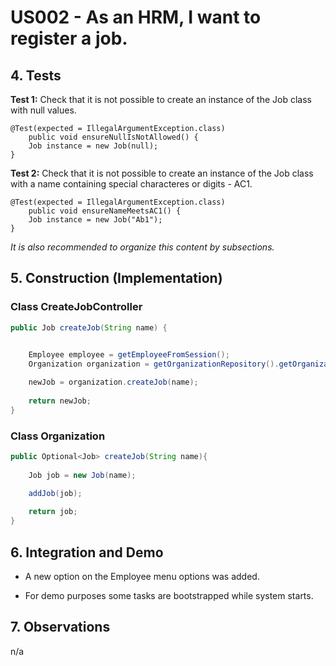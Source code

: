 # US002 - As an HRM, I want to register a job.

## 4. Tests 

**Test 1:** Check that it is not possible to create an instance of the Job class with null values. 

	@Test(expected = IllegalArgumentException.class)
		public void ensureNullIsNotAllowed() {
		Job instance = new Job(null);
	}
	

**Test 2:** Check that it is not possible to create an instance of the Job class with a name containing special characteres or digits - AC1. 

	@Test(expected = IllegalArgumentException.class)
		public void ensureNameMeetsAC1() {
		Job instance = new Job("Ab1");
	}

_It is also recommended to organize this content by subsections._ 


## 5. Construction (Implementation)

### Class CreateJobController 

```java
public Job createJob(String name) {

	
	Employee employee = getEmployeeFromSession();
	Organization organization = getOrganizationRepository().getOrganizationByEmployee(employee);

	newJob = organization.createJob(name);
    
	return newJob;
}
```

### Class Organization

```java
public Optional<Job> createJob(String name){
    
    Job job = new Job(name);

    addJob(job);
        
    return job;
}
```


## 6. Integration and Demo 

* A new option on the Employee menu options was added.

* For demo purposes some tasks are bootstrapped while system starts.


## 7. Observations

n/a
